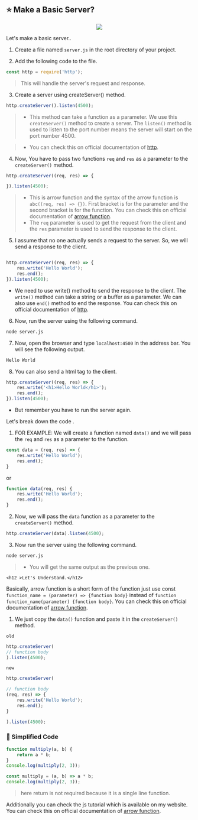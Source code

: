 

## ⭐ Make a Basic Server?

<p align="center">
                <img style={{ position: "relative" ,opacity: 1 ,borderRadius: "10px" ,overflow: "hidden" , marginTop:"20px" , marginBottom: "20px"}}
                src="https://media.giphy.com/media/OedNAbyUIUvX0fe4wm/giphy.gif"
               />
            </p>


 <h12 >Let's make a basic server..</h12>


1. Create a file named `server.js` in the root directory of your project.

2. Add the following code to the file.

```js
const http = require('http');
```
> This will handle the server's request and response.


3. Create a server using createServer() method.

```js
http.createServer().listen(4500);
```
> - This method can take a function as a parameter. We use this `createServer()` method to create a server. The `listen()` method is used to listen to the port number means the server will start on the port number 4500.

> - You can check this on official documentation of [http](https://nodejs.org/api/http.html#http_http_createserver_options_requestlistener).

4. Now, You have to pass two functions `req` and `res` as a parameter to the `createServer()` method.

```js
http.createServer((req, res) => {

}).listen(4500);
```
> - This is arrow function and the syntax of the arrow function is `abc((req, res) => {})`. First bracket is for the parameter and the second bracket is for the function. You can check this on official documentation of [arrow function](https://developer.mozilla.org/en-US/docs/Web/JavaScript/Reference/Functions/Arrow_functions).
> - The `req` parameter is used to get the request from the client and the `res` parameter is used to send the response to the client.

5. I assume that no one actually sends a request to the server. So, we will send a response to the client.

```js

http.createServer((req, res) => {
    res.write('Hello World');
    res.end();
}).listen(4500);
```
- We need to use write() method to send the response to the client. The `write()` method can take a string or a buffer as a parameter. We can also use `end()` method to end the response. You can check this on official documentation of [http](https://nodejs.org/api/http.html#http_http_createserver_options_requestlistener).


6. Now, run the server using the following command.

```bash
node server.js
```
7. Now, open the browser and type `localhost:4500` in the address bar. You will see the following output.

```bash
Hello World
```

8. You can also send a html tag to the client.

```js
http.createServer((req, res) => {
    res.write('<h1>Hello World</h1>');
    res.end();
}).listen(4500);
```
- But remember you have to run the server again.


 <h12 >Let's break down the code .</h12>



1. FOR EXAMPLE: We will create a function named `data()` and we will pass the `req` and `res` as a parameter to the function.

```js
const data = (req, res) => {
    res.write('Hello World');
    res.end();
}

```

or

```js
function data(req, res) {
    res.write('Hello World');
    res.end();
}
```

2. Now, we will pass the `data` function as a parameter to the `createServer()` method.

```js
http.createServer(data).listen(4500);
```

3. Now run the server using the following command.

```bash
node server.js
```
> - You will get the same output as the previous one.


    <h12 >Let's Understand.</h12>


Basically, arrow function is a short form of the function just use const `function_name = (parameter) => {function body}` instead of `function function_name(parameter) {function body}`. You can check this on official documentation of [arrow function](https://developer.mozilla.org/en-US/docs/Web/JavaScript/Reference/Functions/Arrow_functions).


1. We just copy the `data()` function and paste it in the `createServer()` method.

`old`
```js
http.createServer(
// function body
).listen(4500);
```
`new`
```js
http.createServer(

// function body
(req, res) => {
    res.write('Hello World');
    res.end();
}

).listen(4500);
```

### 📌 Simplified Code

```js filename="Normal Function"
function multiply(a, b) {
    return a * b;
}
console.log(multiply(2, 3));
```

```js filename="Arrow Function"
const multiply = (a, b) => a * b;
console.log(multiply(2, 3));
```
> here return is not required because it is a single line function.


Additionally you can check the js tutorial which is available on my website. You can check this on official documentation of [arrow function](https://code-xam.vercel.app/docs/js/js18).



